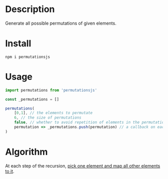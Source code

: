 # Description
Generate all possible permutations of given elements.

# Install
`npm i permutationsjs`

# Usage
```javascript
import permutations from 'permutationsjs'

const _permutations = []

permutations(
    [0,1], // the elements to permutate
    6, // the size of permutations
    false, // whether to avoid repetition of elements in the permutations
    permutation => _permutations.push(permutation) // a callback on each permutation
)
```

# Algorithm
At each step of the recursion, [pick one element and map all other elements to it](https://github.com/gottfried-github/permutationsjs/blob/7da69eb12b54caa9d9f0601408088a3d2317ee88/src/index.js#L22).